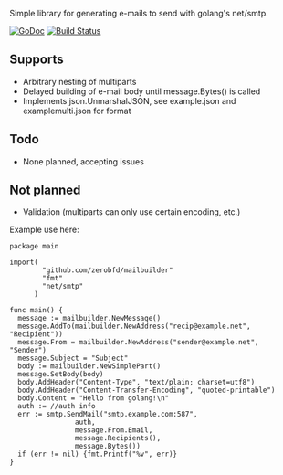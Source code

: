 Simple library for generating e-mails to send with golang's net/smtp.

[![GoDoc](https://godoc.org/github.com/zerobfd/mailbuilder?status.png)](https://godoc.org/github.com/zerobfd/mailbuilder)
[![Build Status](https://travis-ci.org/zerobfd/mailbuilder.png?branch=master)](https://travis-ci.org/zerobfd/mailbuilder)

Supports
------------
* Arbitrary nesting of multiparts
* Delayed building of e-mail body until message.Bytes() is called
* Implements json.UnmarshalJSON, see example.json and examplemulti.json for format

Todo
------------
* None planned, accepting issues

Not planned
------------
* Validation (multiparts can only use certain encoding, etc.)

Example use here:

```golang
package main

import(
        "github.com/zerobfd/mailbuilder"
        "fmt"
        "net/smtp"
      )

func main() {
  message := mailbuilder.NewMessage()
  message.AddTo(mailbuilder.NewAddress("recip@example.net", "Recipient"))
  message.From = mailbuilder.NewAddress("sender@example.net", "Sender")
  message.Subject = "Subject"
  body := mailbuilder.NewSimplePart()
  message.SetBody(body)
  body.AddHeader("Content-Type", "text/plain; charset=utf8")
  body.AddHeader("Content-Transfer-Encoding", "quoted-printable")
  body.Content = "Hello from golang!\n"
  auth := //auth info
  err := smtp.SendMail("smtp.example.com:587",
                auth,
                message.From.Email,
                message.Recipients(),
                message.Bytes())
  if (err != nil) {fmt.Printf("%v", err)}
}
```
